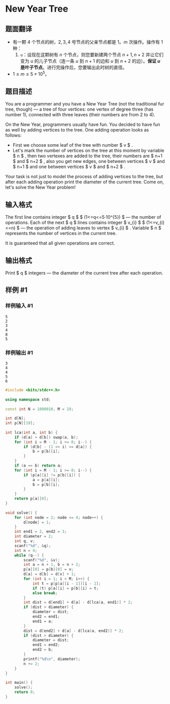 # New Year Tree

## 题面翻译

- 有一颗 $4$ 个节点的树，$2,3,4$ 号节点的父亲节点都是 $1$。$m$ 次操作。操作有 $1$ 种：
	1. `u`：设现在这颗树有 $n$ 个节点，则您要新建两个节点 $n+1,n+2$ 并让它们变为 $u$ 的儿子节点（连一条 $u$ 到 $n+1$ 的边和 $u$ 到 $n+2$ 的边）。**保证 $u$ 是叶子节点**。进行完操作后，您要输出此时树的直径。
- $1\le m\le 5\times 10^5$。

## 题目描述

You are a programmer and you have a New Year Tree (not the traditional fur tree, though) — a tree of four vertices: one vertex of degree three (has number 1), connected with three leaves (their numbers are from 2 to 4).

On the New Year, programmers usually have fun. You decided to have fun as well by adding vertices to the tree. One adding operation looks as follows:

- First we choose some leaf of the tree with number $ v $ .
- Let's mark the number of vertices on the tree at this moment by variable $ n $ , then two vertexes are added to the tree, their numbers are $ n+1 $ and $ n+2 $ , also you get new edges, one between vertices $ v $ and $ n+1 $ and one between vertices $ v $ and $ n+2 $ .

Your task is not just to model the process of adding vertices to the tree, but after each adding operation print the diameter of the current tree. Come on, let's solve the New Year problem!

## 输入格式

The first line contains integer $ q $ $ (1<=q<=5·10^{5}) $ — the number of operations. Each of the next $ q $ lines contains integer $ v_{i} $ $ (1<=v_{i}<=n) $ — the operation of adding leaves to vertex $ v_{i} $ . Variable $ n $ represents the number of vertices in the current tree.

It is guaranteed that all given operations are correct.

## 输出格式

Print $ q $ integers — the diameter of the current tree after each operation.

## 样例 #1

### 样例输入 #1

```
5
2
3
4
8
5
```

### 样例输出 #1

```
3
4
4
5
6
```

```cpp
#include <bits/stdc++.h>  
  
using namespace std;  
  
const int N = 1000010, M = 19;  
  
int d[N];  
int p[N][19];  
  
int lca(int a, int b) {  
    if (d[a] > d[b]) swap(a, b);  
    for (int i = M - 1; i >= 0; i--) {  
        if (d[b] - (1 << i) >= d[a]) {  
            b = p[b][i];  
        }  
    }  
    if (a == b) return a;  
    for (int i = M - 1; i >= 0; i--) {  
        if (p[a][i] != p[b][i]) {  
            a = p[a][i];  
            b = p[b][i];  
        }  
    }  
    return p[a][0];  
}  
  
void solve() {  
    for (int node = 2; node <= 4; node++) {  
        d[node] = 1;  
    }  
    int end1 = 2, end2 = 3;  
    int diameter = 2;  
    int q, v;  
    scanf("%d", &q);  
    int n = 4;  
    while (q--) {  
        scanf("%d", &v);  
        int a = n + 1, b = n + 2;  
        p[a][0] = p[b][0] = v;  
        d[a] = d[b] = d[v] + 1;  
        for (int i = 1; i < M; i++) {  
            int t = p[p[a][i - 1]][i - 1];  
            if (t) p[a][i] = p[b][i] = t;  
            else break;  
        }  
        int dist = d[end1] + d[a] - d[lca(a, end1)] * 2;  
        if (dist > diameter) {  
            diameter = dist;  
            end2 = end1;  
            end1 = a;  
        }  
        dist = d[end2] + d[a] - d[lca(a, end2)] * 2;  
        if (dist > diameter) {  
            diameter = dist;  
            end1 = end2;  
            end2 = b;  
        }  
        printf("%d\n", diameter);  
        n += 2;  
    }  
}  
  
int main() {  
    solve();  
    return 0;  
}
```